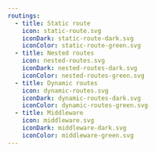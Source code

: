 ```yaml
---
routings:
  - title: Static route
    icon: static-route.svg
    iconDark: static-route-dark.svg
    iconColor: static-route-green.svg
  - title: Nested routes
    icon: nested-routes.svg
    iconDark: nested-routes-dark.svg
    iconColor: nested-routes-green.svg
  - title: Dynamic routes
    icon: dynamic-routes.svg
    iconDark: dynamic-routes-dark.svg
    iconColor: dynamic-routes-green.svg
  - title: Middleware
    icon: middleware.svg
    iconDark: middleware-dark.svg
    iconColor: middleware-green.svg
---
```

